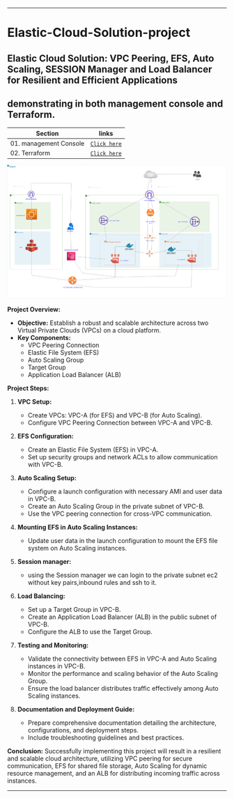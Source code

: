 ----

# Elastic-Cloud-Solution-project

## Elastic Cloud Solution: VPC Peering, EFS, Auto Scaling, SESSION Manager and Load Balancer for Resilient and Efficient Applications
## demonstrating in both management console and Terraform.

| Section | links |
| --- | --- |
| 01. management Console | [`Click here`](https://github.com/yuva19102003/Elastic-Cloud-Solution-project/tree/master/management%20console) |
| 02. Terraform | [`Click here`]() |

![flowchart](flowchart.drawio.png)


**Project Overview:**
- **Objective:** Establish a robust and scalable architecture across two Virtual Private Clouds (VPCs) on a cloud platform.
- **Key Components:**
  - VPC Peering Connection
  - Elastic File System (EFS)
  - Auto Scaling Group
  - Target Group
  - Application Load Balancer (ALB)

**Project Steps:**
1. **VPC Setup:**
   - Create VPCs: VPC-A (for EFS) and VPC-B (for Auto Scaling).
   - Configure VPC Peering Connection between VPC-A and VPC-B.

2. **EFS Configuration:**
   - Create an Elastic File System (EFS) in VPC-A.
   - Set up security groups and network ACLs to allow communication with VPC-B.

3. **Auto Scaling Setup:**
   - Configure a launch configuration with necessary AMI and user data in VPC-B.
   - Create an Auto Scaling Group in the private subnet of VPC-B.
   - Use the VPC peering connection for cross-VPC communication.

4. **Mounting EFS in Auto Scaling Instances:**
   - Update user data in the launch configuration to mount the EFS file system on Auto Scaling instances.

5. **Session manager:**
   - using the Session manager we can login to the private subnet ec2 without key pairs,inbound rules and ssh to it.

6. **Load Balancing:**
   - Set up a Target Group in VPC-B.
   - Create an Application Load Balancer (ALB) in the public subnet of VPC-B.
   - Configure the ALB to use the Target Group.

7. **Testing and Monitoring:**
   - Validate the connectivity between EFS in VPC-A and Auto Scaling instances in VPC-B.
   - Monitor the performance and scaling behavior of the Auto Scaling Group.
   - Ensure the load balancer distributes traffic effectively among Auto Scaling instances.

8. **Documentation and Deployment Guide:**
   - Prepare comprehensive documentation detailing the architecture, configurations, and deployment steps.
   - Include troubleshooting guidelines and best practices.

**Conclusion:**
Successfully implementing this project will result in a resilient and scalable cloud architecture, utilizing VPC peering for secure communication, EFS for shared file storage, Auto Scaling for dynamic resource management, and an ALB for distributing incoming traffic across instances.

----
